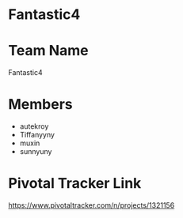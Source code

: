 # Fantastic4
# Team Name
Fantastic4

# Members
* autekroy
* Tiffanyyny
* muxin
* sunnyuny

# Pivotal Tracker Link
https://www.pivotaltracker.com/n/projects/1321156
